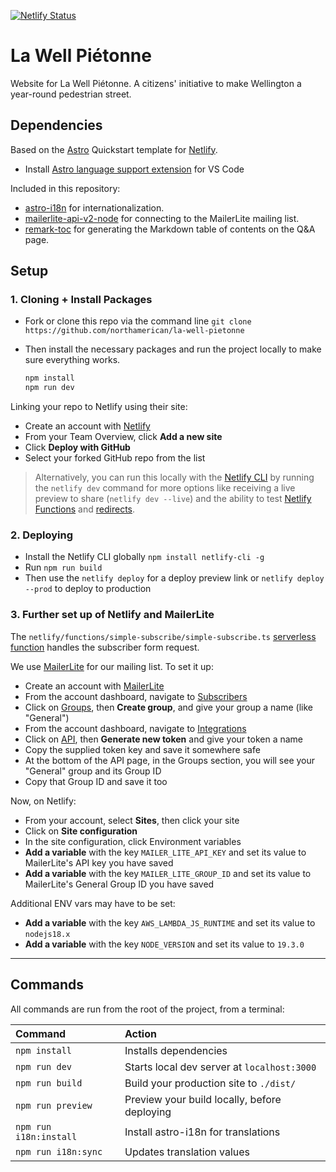 [![Netlify Status](https://api.netlify.com/api/v1/badges/351e382a-960c-469e-b3e6-afeec1e4718b/deploy-status)](https://app.netlify.com/sites/lawellpietonne/deploys)

# La Well Piétonne

Website for La Well Piétonne. A citizens' initiative to make Wellington a year-round pedestrian street.

## Dependencies

Based on the [Astro](https://astro.build/) Quickstart template for [Netlify](https://netlify.com).

- Install [Astro language support extension](https://marketplace.visualstudio.com/items?itemName=astro-build.astro-vscode) for VS Code

Included in this repository: 
- [astro-i18n](https://github.com/alexandre-fernandez/astro-i18n) for internationalization.
- [mailerlite-api-v2-node](https://www.npmjs.com/package/mailerlite-api-v2-node) for connecting to the MailerLite mailing list.
- [remark-toc](https://github.com/remarkjs/remark-toc) for generating the Markdown table of contents on the Q&A page. 

## Setup

### 1. Cloning + Install Packages

- Fork or clone this repo via the command line `git clone https://github.com/northamerican/la-well-pietonne`

- Then install the necessary packages and run the project locally to make sure everything works.

  ```bash
  npm install
  npm run dev
  ```

Linking your repo to Netlify using their site:

- Create an account with [Netlify](https://www.netlify.com/)
- From your Team Overview, click **Add a new site**
- Click **Deploy with GitHub**
- Select your forked GitHub repo from the list

> Alternatively, you can run this locally with the [Netlify CLI](https://docs.netlify.com/cli/get-started/) by running the `netlify dev` command for more options like receiving a live preview to share (`netlify dev --live`) and the ability to test [Netlify Functions](https://www.netlify.com/products/functions) and [redirects](https://docs.netlify.com/routing/redirects/).

### 2. Deploying

- Install the Netlify CLI globally `npm install netlify-cli -g`
- Run `npm run build`
- Then use the `netlify deploy` for a deploy preview link or `netlify deploy --prod` to deploy to production

### 3. Further set up of Netlify and MailerLite

The `netlify/functions/simple-subscribe/simple-subscribe.ts` [serverless function](https://www.netlify.com/blog/intro-to-serverless-functions/) handles the subscriber form request.

We use [MailerLite](https://www.mailerlite.com/) for our mailing list. To set it up:

- Create an account with [MailerLite](https://www.mailerlite.com/)
- From the account dashboard, navigate to [Subscribers](https://dashboard.mailerlite.com/subscribers?status=active)
- Click on [Groups](https://dashboard.mailerlite.com/groups), then **Create group**, and give your group a name (like "General")
- From the account dashboard, navigate to [Integrations](https://dashboard.mailerlite.com/integrations)
- Click on [API](https://dashboard.mailerlite.com/integrations/api), then **Generate new token** and give your token a name
- Copy the supplied token key and save it somewhere safe
- At the bottom of the API page, in the Groups section, you will see your "General" group and its Group ID
- Copy that Group ID and save it too

Now, on Netlify:

- From your account, select **Sites**, then click your site
- Click on **Site configuration**
- In the site configuration, click Environment variables
- **Add a variable** with the key `MAILER_LITE_API_KEY` and set its value to MailerLite's API key you have saved
- **Add a variable** with the key `MAILER_LITE_GROUP_ID` and set its value to MailerLite's General Group ID you have saved

Additional ENV vars may have to be set:
- **Add a variable** with the key `AWS_LAMBDA_JS_RUNTIME` and set its value to `nodejs18.x`
- **Add a variable** with the key `NODE_VERSION` and set its value to `19.3.0`

---
## Commands

All commands are run from the root of the project, from a terminal:

| Command                | Action                                       |
| :--------------------- | :------------------------------------------- |
| `npm install`          | Installs dependencies                        |
| `npm run dev`          | Starts local dev server at `localhost:3000`  |
| `npm run build`        | Build your production site to `./dist/`      |
| `npm run preview`      | Preview your build locally, before deploying |
| `npm run i18n:install` | Install astro-i18n for translations          |
| `npm run i18n:sync`    | Updates translation values                   |

